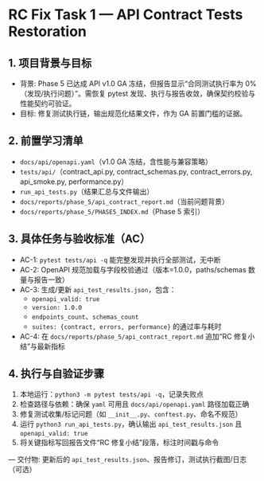 # RC Fix Task 1 — API Contract Tests Restoration

## 1. 项目背景与目标
- 背景: Phase 5 已达成 API v1.0 GA 冻结，但报告显示“合同测试执行率为 0%（发现/执行问题）”。需恢复 pytest 发现、执行与报告收敛，确保契约校验与性能契约可验证。
- 目标: 修复测试执行链，输出规范化结果文件，作为 GA 前置门槛的证据。

## 2. 前置学习清单
- `docs/api/openapi.yaml`（v1.0 GA 冻结，含性能与兼容策略）
- `tests/api/`（contract_api.py, contract_schemas.py, contract_errors.py, api_smoke.py, performance.py）
- `run_api_tests.py`（结果汇总与文件输出）
- `docs/reports/phase_5/api_contract_report.md`（当前问题背景）
- `docs/reports/phase_5/PHASE5_INDEX.md`（Phase 5 索引）

## 3. 具体任务与验收标准（AC）
- AC-1: `pytest tests/api -q` 能完整发现并执行全部测试，无中断
- AC-2: OpenAPI 规范加载与字段校验通过（版本=1.0.0，paths/schemas 数量与报告一致）
- AC-3: 生成/更新 `api_test_results.json`，包含：
  - `openapi_valid: true`
  - `version: 1.0.0`
  - `endpoints_count`、`schemas_count`
  - `suites: {contract, errors, performance}` 的通过率与耗时
- AC-4: 在 `docs/reports/phase_5/api_contract_report.md` 追加“RC 修复小结”与最新指标

## 4. 执行与自验证步骤
1) 本地运行：`python3 -m pytest tests/api -q`，记录失败点
2) 检查路径与依赖：确保 `yaml` 可用且 `docs/api/openapi.yaml` 路径加载正确
3) 修复测试收集/标记问题（如 `__init__.py`、`conftest.py`、命名不规范）
4) 运行 `python3 run_api_tests.py`，确认输出 `api_test_results.json` 且 `openapi_valid: true`
5) 将关键指标写回报告文件“RC 修复小结”段落，标注时间戳与命令

—
交付物: 更新后的 `api_test_results.json`、报告修订，测试执行截图/日志（可选）
